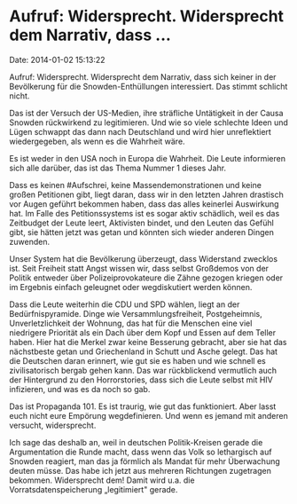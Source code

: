 Aufruf: Widersprecht. Widersprecht dem Narrativ, dass \...
==========================================================

Date: 2014-01-02 15:13:22

Aufruf: Widersprecht. Widersprecht dem Narrativ, dass sich keiner in der
Bevölkerung für die Snowden-Enthüllungen interessiert. Das stimmt
schlicht nicht.

Das ist der Versuch der US-Medien, ihre sträfliche Untätigkeit in der
Causa Snowden rückwirkend zu legitimieren. Und wie so viele schlechte
Ideen und Lügen schwappt das dann nach Deutschland und wird hier
unreflektiert wiedergegeben, als wenn es die Wahrheit wäre.

Es ist weder in den USA noch in Europa die Wahrheit. Die Leute
informieren sich alle darüber, das ist das Thema Nummer 1 dieses Jahr.

Dass es keinen \#Aufschrei, keine Massendemonstrationen und keine großen
Petitionen gibt, liegt daran, dass wir in den letzten Jahren drastisch
vor Augen geführt bekommen haben, dass das alles keinerlei Auswirkung
hat. Im Falle des Petitionssystems ist es sogar aktiv schädlich, weil es
das Zeitbudget der Leute leert, Aktivisten bindet, und den Leuten das
Gefühl gibt, sie hätten jetzt was getan und könnten sich wieder anderen
Dingen zuwenden.

Unser System hat die Bevölkerung überzeugt, dass Widerstand zwecklos
ist. Seit Freiheit statt Angst wissen wir, dass selbst Großdemos von der
Politik entweder über Polizeiprovokateure die Zähne gezogen kriegen oder
im Ergebnis einfach geleugnet oder wegdiskutiert werden können.

Dass die Leute weiterhin die CDU und SPD wählen, liegt an der
Bedürfnispyramide. Dinge wie Versammlungsfreiheit, Postgeheimnis,
Unverletzlichkeit der Wohnung, das hat für die Menschen eine viel
niedrigere Priorität als ein Dach über dem Kopf und Essen auf dem Teller
haben. Hier hat die Merkel zwar keine Besserung gebracht, aber sie hat
das nächstbeste getan und Griechenland in Schutt und Asche gelegt. Das
hat die Deutschen daran erinnert, wie gut sie es haben und wie schnell
es zivilisatorisch bergab gehen kann. Das war rückblickend vermutlich
auch der Hintergrund zu den Horrorstories, dass sich die Leute selbst
mit HIV infizieren, und was es da noch so gab.

Das ist Propaganda 101. Es ist traurig, wie gut das funktioniert. Aber
lasst euch nicht eure Empörung wegdefinieren. Und wenn es jemand mit
anderen versucht, widersprecht.

Ich sage das deshalb an, weil in deutschen Politik-Kreisen gerade die
Argumentation die Runde macht, dass wenn das Volk so lethargisch auf
Snowden reagiert, man das ja förmlich als Mandat für mehr Überwachung
deuten müsse. Das habe ich jetzt aus mehreren Richtungen zugetragen
bekommen. Widersprecht dem! Damit wird u.a. die Vorratsdatenspeicherung
„legitimiert" gerade.
